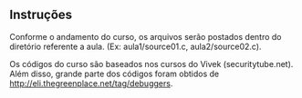 Instruções
----------

Conforme o andamento do curso, os arquivos serão postados dentro do diretório referente a aula. (Ex: aula1/source01.c, aula2/source02.c).

Os códigos do curso são baseados nos cursos do Vivek (securitytube.net). Além disso, grande parte dos códigos foram obtidos de http://eli.thegreenplace.net/tag/debuggers.
